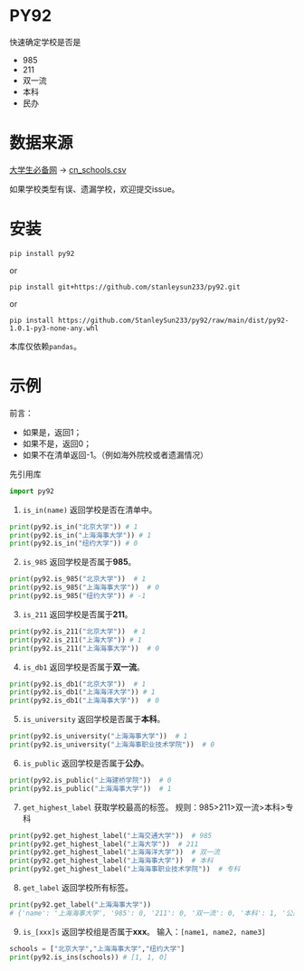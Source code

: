 # PY92
快速确定学校是否是
* 985
* 211
* 双一流
* 本科
* 民办

# 数据来源
[大学生必备网](https://www.dxsbb.com/news/list_88.html) -> [cn_schools.csv](./data/cn_schools.csv)

如果学校类型有误、遗漏学校，欢迎提交issue。

# 安装

```shell
pip install py92
```
or
```shell
pip install git+https://github.com/stanleysun233/py92.git
```
or
```shell
pip install https://github.com/StanleySun233/py92/raw/main/dist/py92-1.0.1-py3-none-any.whl
```

本库仅依赖`pandas`。

# 示例
前言：
* 如果是，返回1；
* 如果不是，返回0；
* 如果不在清单返回-1。（例如海外院校或者遗漏情况）

先引用库
```python
import py92
```
1. `is_in(name)`
返回学校是否在清单中。
```python
print(py92.is_in("北京大学")) # 1
print(py92.is_in("上海海事大学")) # 1
print(py92.is_in("纽约大学")) # 0
```

2. `is_985`
返回学校是否属于**985**。
```python
print(py92.is_985("北京大学"))  # 1
print(py92.is_985("上海海事大学"))  # 0
print(py92.is_985("纽约大学")) # -1
```

3. `is_211`
返回学校是否属于**211**。

```python
print(py92.is_211("北京大学"))  # 1
print(py92.is_211("上海大学")) # 1
print(py92.is_211("上海海事大学"))  # 0
```

4. `is_db1`
返回学校是否属于**双一流**。

```python
print(py92.is_db1("北京大学"))  # 1
print(py92.is_db1("上海海洋大学")) # 1
print(py92.is_db1("上海海事大学"))  # 0
```

5. `is_university`
返回学校是否属于**本科**。

```python
print(py92.is_university("上海海事大学"))  # 1
print(py92.is_university("上海海事职业技术学院"))  # 0
```


6. `is_public`
返回学校是否属于**公办**。

```python
print(py92.is_public("上海建桥学院"))  # 0
print(py92.is_public("上海海事大学"))  # 1
```

7. `get_highest_label`
获取学校最高的标签。
规则：985>211>双一流>本科>专科

```python
print(py92.get_highest_label("上海交通大学"))  # 985
print(py92.get_highest_label("上海大学"))  # 211
print(py92.get_highest_label("上海海洋大学"))  # 双一流
print(py92.get_highest_label("上海海事大学"))  # 本科
print(py92.get_highest_label("上海海事职业技术学院"))  # 专科
```

8. `get_label`
返回学校所有标签。

```python
print(py92.get_label("上海海事大学"))
# {'name': '上海海事大学', '985': 0, '211': 0, '双一流': 0, '本科': 1, '公办': 1}
```

9. `is_[xxx]s`
返回学校组是否属于**xxx**。
输入：`[name1, name2, name3]`
```python
schools = ["北京大学","上海海事大学","纽约大学"]
print(py92.is_ins(schools)) # [1, 1, 0]
```